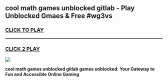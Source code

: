 
## cool math games unblocked gitlab - Play Unblocked Gmaes & Free #wg3vs
<h3>
<a href="https://news.freeplayer.one?title=cool_math_games_unblocked_gitlab&ref=03M">CLICK TO PLAY</a></h3>
<hr>

<h3>
<a href="https://news.freeplayer.one?title=cool_math_games_unblocked_gitlab&ref=03M">CLICK 2 PLAY</a>
  
</h3>

<a href="https://news.freeplayer.one?title=cool_math_games_unblocked_gitlab&ref=03M"><img src="https://clearcache.store/games.png"></a>


**cool math games unblocked gitlab games unblocked: Your Gateway to Fun and Accessible Online Gaming**
